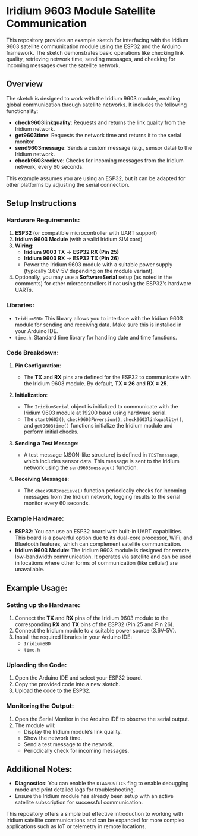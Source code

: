 # Iridium 9603 Module Satellite Communication

This repository provides an example sketch for interfacing with the Iridium 9603 satellite communication module using the ESP32 and the Arduino framework. The sketch demonstrates basic operations like checking link quality, retrieving network time, sending messages, and checking for incoming messages over the satellite network.

## Overview
The sketch is designed to work with the Iridium 9603 module, enabling global communication through satellite networks. It includes the following functionality:
- **check9603linkquality**: Requests and returns the link quality from the Iridium network.
- **get9603time**: Requests the network time and returns it to the serial monitor.
- **send9603message**: Sends a custom message (e.g., sensor data) to the Iridium network.
- **check9603recieve**: Checks for incoming messages from the Iridium network, every 60 seconds.

This example assumes you are using an ESP32, but it can be adapted for other platforms by adjusting the serial connection.

## Setup Instructions

### Hardware Requirements:
1. **ESP32** (or compatible microcontroller with UART support)
2. **Iridium 9603 Module** (with a valid Iridium SIM card)
3. **Wiring**:
   - **Iridium 9603 TX** → **ESP32 RX (Pin 25)**
   - **Iridium 9603 RX** → **ESP32 TX (Pin 26)**
   - Power the Iridium 9603 module with a suitable power supply (typically 3.6V-5V depending on the module variant).
4. Optionally, you may use a **SoftwareSerial** setup (as noted in the comments) for other microcontrollers if not using the ESP32's hardware UARTs.

### Libraries:
- `IridiumSBD`: This library allows you to interface with the Iridium 9603 module for sending and receiving data. Make sure this is installed in your Arduino IDE.
- `time.h`: Standard time library for handling date and time functions.

### Code Breakdown:
1. **Pin Configuration**:
   - The **TX** and **RX** pins are defined for the ESP32 to communicate with the Iridium 9603 module. By default, **TX = 26** and **RX = 25**.

2. **Initialization**:
   - The `IridiumSerial` object is initialized to communicate with the Iridium 9603 module at 19200 baud using hardware serial.
   - The `start9603()`, `check9603FWversion()`, `check9603linkquality()`, and `get9603time()` functions initialize the Iridium module and perform initial checks.

3. **Sending a Test Message**:
   - A test message (JSON-like structure) is defined in `TESTmessage`, which includes sensor data. This message is sent to the Iridium network using the `send9603message()` function.

4. **Receiving Messages**:
   - The `check9603recieve()` function periodically checks for incoming messages from the Iridium network, logging results to the serial monitor every 60 seconds.

### Example Hardware:
- **ESP32**: You can use an ESP32 board with built-in UART capabilities. This board is a powerful option due to its dual-core processor, WiFi, and Bluetooth features, which can complement satellite communication.
- **Iridium 9603 Module**: The Iridium 9603 module is designed for remote, low-bandwidth communication. It operates via satellite and can be used in locations where other forms of communication (like cellular) are unavailable.

## Example Usage:

### Setting up the Hardware:
1. Connect the **TX** and **RX** pins of the Iridium 9603 module to the corresponding **RX** and **TX** pins of the ESP32 (Pin 25 and Pin 26).
2. Connect the Iridium module to a suitable power source (3.6V-5V).
3. Install the required libraries in your Arduino IDE:
   - `IridiumSBD`
   - `time.h`

### Uploading the Code:
1. Open the Arduino IDE and select your ESP32 board.
2. Copy the provided code into a new sketch.
3. Upload the code to the ESP32.

### Monitoring the Output:
1. Open the Serial Monitor in the Arduino IDE to observe the serial output.
2. The module will:
   - Display the Iridium module’s link quality.
   - Show the network time.
   - Send a test message to the network.
   - Periodically check for incoming messages.

## Additional Notes:
- **Diagnostics**: You can enable the `DIAGNOSTICS` flag to enable debugging mode and print detailed logs for troubleshooting.
- Ensure the Iridium module has already been setup with an active satellite subscription for successful communication.

This repository offers a simple but effective introduction to working with Iridium satellite communications and can be expanded for more complex applications such as IoT or telemetry in remote locations.
